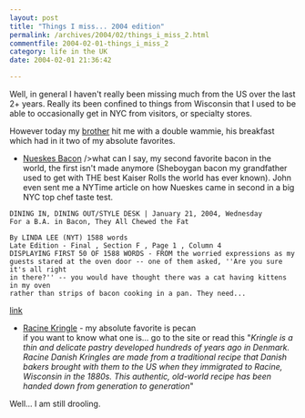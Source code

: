 ```yaml
---
layout: post
title: "Things I miss... 2004 edition"
permalink: /archives/2004/02/things_i_miss_2.html
commentfile: 2004-02-01-things_i_miss_2
category: life in the UK
date: 2004-02-01 21:36:42

---
```


Well, in general I haven't really been missing much from the US over the last 2+ years. Really its been confined to things from Wisconsin that I used to be able to occasionally get in NYC from visitors, or specialty stores.

However today my [brother](https://www.mahnke.net/john) hit me with a double wammie, his breakfast which had in it two of my absolute favorites.

-   [Nueskes Bacon](http://www.nueskes.com/index.cfm<br) /&gt;what can I say, my second favorite bacon in the world, the first isn't made anymore (Sheboygan bacon my grandfather used to get with THE best Kaiser Rolls the world has ever known). John even sent me a NYTime article on how Nueskes came in second in a big NYC top chef taste test.

<!-- -->

    DINING IN, DINING OUT/STYLE DESK | January 21, 2004, Wednesday 
    For a B.A. in Bacon, They All Chewed the Fat 

    By LINDA LEE (NYT) 1588 words 
    Late Edition - Final , Section F , Page 1 , Column 4 
    DISPLAYING FIRST 50 OF 1588 WORDS - FROM the worried expressions as my 
    guests stared at the oven door -- one of them asked, ''Are you sure it's all right 
    in there?'' -- you would have thought there was a cat having kittens in my oven 
    rather than strips of bacon cooking in a pan. They need... 

[link](http://www.nytimes.com/2004/01/21/dining/21BACO.html?ex=1075701076&ei=1&en=79039e2365917313)

-   [Racine Kringle](http://www.kringle.com/) - my absolute favorite is pecan<br /> if you want to know what one is... go to the site or read this "*Kringle is a thin and delicate pastry developed hundreds of years ago in Denmark. Racine Danish Kringles are made from a traditional recipe that Danish bakers brought with them to the US when they immigrated to Racine, Wisconsin in the 1880s. This authentic, old-world recipe has been handed down from generation to generation*"

Well... I am still drooling.

